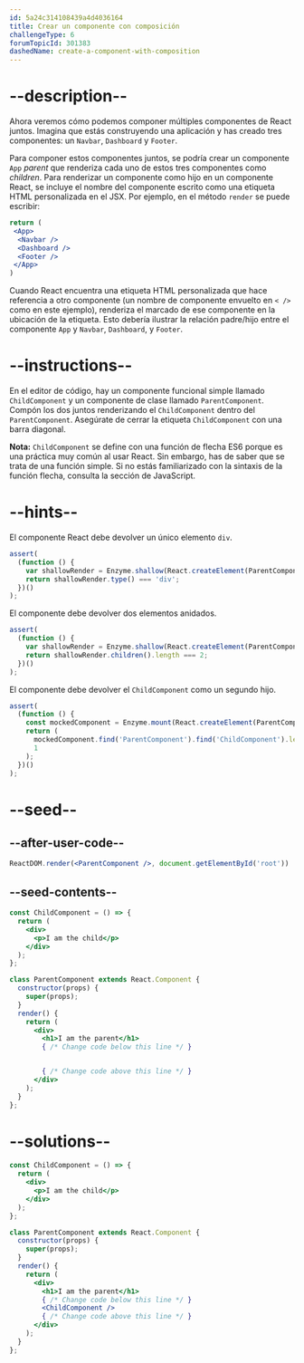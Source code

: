 ```yaml
---
id: 5a24c314108439a4d4036164
title: Crear un componente con composición
challengeType: 6
forumTopicId: 301383
dashedName: create-a-component-with-composition
---
```


# --description--

Ahora veremos cómo podemos componer múltiples componentes de React juntos. Imagina que estás construyendo una aplicación y has creado tres componentes: un `Navbar`, `Dashboard` y `Footer`.

Para componer estos componentes juntos, se podría crear un componente `App` *parent* que renderiza cada uno de estos tres componentes como *children*. Para renderizar un componente como hijo en un componente React, se incluye el nombre del componente escrito como una etiqueta HTML personalizada en el JSX. Por ejemplo, en el método `render` se puede escribir:

```jsx
return (
 <App>
  <Navbar />
  <Dashboard />
  <Footer />
 </App>
)
```

Cuando React encuentra una etiqueta HTML personalizada que hace referencia a otro componente (un nombre de componente envuelto en `< />` como en este ejemplo), renderiza el marcado de ese componente en la ubicación de la etiqueta. Esto debería ilustrar la relación padre/hijo entre el componente `App` y `Navbar`, `Dashboard`, y `Footer`.

# --instructions--

En el editor de código, hay un componente funcional simple llamado `ChildComponent` y un componente de clase llamado `ParentComponent`. Compón los dos juntos renderizando el `ChildComponent` dentro del `ParentComponent`. Asegúrate de cerrar la etiqueta `ChildComponent` con una barra diagonal.

**Nota:** `ChildComponent` se define con una función de flecha ES6 porque es una práctica muy común al usar React. Sin embargo, has de saber que se trata de una función simple. Si no estás familiarizado con la sintaxis de la función flecha, consulta la sección de JavaScript.

# --hints--

El componente React debe devolver un único elemento `div`.

```js
assert(
  (function () {
    var shallowRender = Enzyme.shallow(React.createElement(ParentComponent));
    return shallowRender.type() === 'div';
  })()
);
```

El componente debe devolver dos elementos anidados.

```js
assert(
  (function () {
    var shallowRender = Enzyme.shallow(React.createElement(ParentComponent));
    return shallowRender.children().length === 2;
  })()
);
```

El componente debe devolver el `ChildComponent` como un segundo hijo.

```js
assert(
  (function () {
    const mockedComponent = Enzyme.mount(React.createElement(ParentComponent));
    return (
      mockedComponent.find('ParentComponent').find('ChildComponent').length ===
      1
    );
  })()
);
```

# --seed--

## --after-user-code--

```jsx
ReactDOM.render(<ParentComponent />, document.getElementById('root'))
```

## --seed-contents--

```jsx
const ChildComponent = () => {
  return (
    <div>
      <p>I am the child</p>
    </div>
  );
};

class ParentComponent extends React.Component {
  constructor(props) {
    super(props);
  }
  render() {
    return (
      <div>
        <h1>I am the parent</h1>
        { /* Change code below this line */ }


        { /* Change code above this line */ }
      </div>
    );
  }
};
```

# --solutions--

```jsx
const ChildComponent = () => {
  return (
    <div>
      <p>I am the child</p>
    </div>
  );
};

class ParentComponent extends React.Component {
  constructor(props) {
    super(props);
  }
  render() {
    return (
      <div>
        <h1>I am the parent</h1>
        { /* Change code below this line */ }
        <ChildComponent />
        { /* Change code above this line */ }
      </div>
    );
  }
};
```
